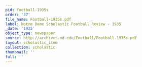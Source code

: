 ```yaml
---
pid: football-1935s
order: '37'
file_name: Football-1935s.pdf
label: Notre Dame Scholastic Football Review - 1935
_date: '1935'
object_type: newspaper
source: http://archives.nd.edu/Football/Football-1935s.pdf
layout: scholastic_item
collection: scholastic
thumbnail: ''
full: ''
---
```

